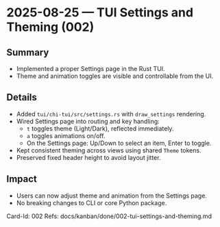 # 2025-08-25 — TUI Settings and Theming (002)

## Summary
- Implemented a proper Settings page in the Rust TUI.
- Theme and animation toggles are visible and controllable from the UI.

## Details
- Added `tui/chi-tui/src/settings.rs` with `draw_settings` rendering.
- Wired Settings page into routing and key handling:
  - `t` toggles theme (Light/Dark), reflected immediately.
  - `a` toggles animations on/off.
  - On the Settings page: Up/Down to select an item, Enter to toggle.
- Kept consistent theming across views using shared `Theme` tokens.
- Preserved fixed header height to avoid layout jitter.

## Impact
- Users can now adjust theme and animation from the Settings page.
- No breaking changes to CLI or core Python package.

Card-Id: 002
Refs: docs/kanban/done/002-tui-settings-and-theming.md
